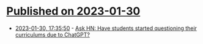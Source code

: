 # [Published on 2023-01-30](index.md)

* [2023-01-30, 17:35:50](https://news.ycombinator.com/item?id=34583343) - [Ask HN: Have students started questioning their curriculums due to ChatGPT?](https://news.ycombinator.com/item?id=34583343)
